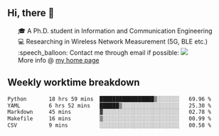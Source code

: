 <h2 > Hi, there 👋 </h3>

<div >
 <ul>
 🎓 A Ph.D. student in Information and Communication Engineering <br>
 💻 Researching in Wireless Network Measurement (5G, BLE etc.)<br>
 :speech_balloon: Contact me through email if possible: <a href="mailto:ethanjia@sjtu.edu.cn"><img src="https://img.shields.io/badge/-ethanjia@sjtu.edu.cn-c14438?style=plastic&logo=Gmail&logoColor=white&link=mailto:mailto:ethanjia@sjtu.edu.cn"></a> <br>
  More info @ <a href="https://haifengjia.github.io">my home page</a>
 </ul>
</div>

<h2 >
Weekly worktime breakdown
</h1>


<!--START_SECTION:waka-->

```txt
Python       18 hrs 59 mins  █████████████████▒░░░░░░░   69.96 %
YAML         6 hrs 52 mins   ██████▒░░░░░░░░░░░░░░░░░░   25.30 %
Markdown     45 mins         ▓░░░░░░░░░░░░░░░░░░░░░░░░   02.78 %
Makefile     16 mins         ▒░░░░░░░░░░░░░░░░░░░░░░░░   00.99 %
CSV          9 mins          ░░░░░░░░░░░░░░░░░░░░░░░░░   00.58 %
```

<!--END_SECTION:waka-->


